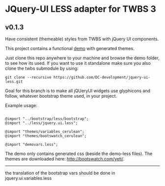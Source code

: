 # JQuery-UI LESS adapter for TWBS 3

## v0.1.3

Have consistent (themeable) styles
from TWBS with jQuery UI components. 

This project contains a functional [demo](http://dc-development.github.io/jquery-ui-less/) with generated themes.

Just clone this repo anywhere to your machine and browse the demo folder, to see how its used.
If you want to use it standalone make sure you also clone the twbs submodule by using:

`git clone --recursive https://github.com/DC-development/jquery-ui-less.git`

Goal for this branch is to make all jQUeryUI widgets use glyphicons and follow, whatever bootstrap theme used, in your project.

Example usage:

```

@import "../bootstrap/less/bootstrap";
@import "../less/jquery.ui.less";

@import "themes/variables_cerulean";
@import "themes/bootswatch_cerulean";

@import "demovars.less";

```

The demo only contains generated css (beside the demo-less files).
The themes are downloaded here: http://bootswatch.com/yeti/. 

-----------

the translation of the bootstrap vars should be done in jquery.ui.variables.less 
